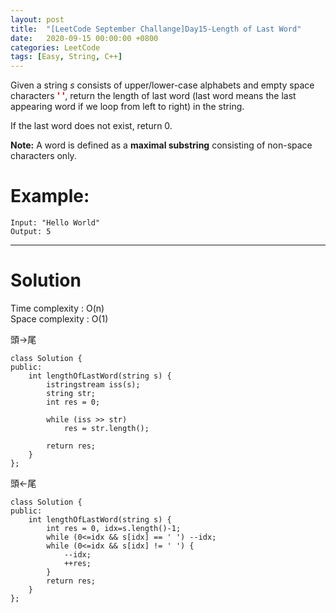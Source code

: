 ```yaml
---
layout: post
title:  "[LeetCode September Challange]Day15-Length of Last Word"
date:   2020-09-15 00:00:00 +0800
categories: LeetCode
tags: [Easy, String, C++]
---
```

Given a string *s* consists of upper/lower-case alphabets and empty space characters **<font color="red">' '</font>**, return the length of last word (last word means the last appearing word if we loop from left to right) in the string.  

If the last word does not exist, return 0.  

**Note:** A word is defined as a **maximal substring** consisting of non-space characters only.

# Example:  
	Input: "Hello World"
	Output: 5

______________________  

# Solution

Time complexity : O(n)  
Space complexity : O(1)

頭→尾

	class Solution {
	public:
	    int lengthOfLastWord(string s) {
	        istringstream iss(s);
	        string str;
	        int res = 0;
	        
	        while (iss >> str)
	            res = str.length();
	        
	        return res;
	    }
	};

頭←尾

	class Solution {
	public:
	    int lengthOfLastWord(string s) {
	        int res = 0, idx=s.length()-1;
	        while (0<=idx && s[idx] == ' ') --idx;
	        while (0<=idx && s[idx] != ' ') {
	            --idx;
	            ++res;
	        }
	        return res;
	    }
	};